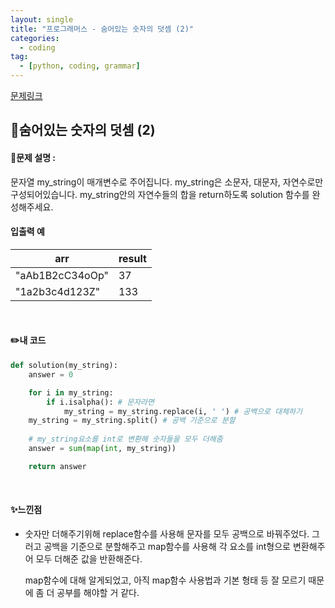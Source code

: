```yaml
---
layout: single
title: "프로그래머스 - 숨어있는 숫자의 덧셈 (2)"
categories: 
  - coding
tag:
  - [python, coding, grammar]
--- 
```

[문제링크](https://school.programmers.co.kr/learn/courses/30/lessons/120864)  

## 📌숨어있는 숫자의 덧셈 (2)
#### 📖문제 설명 :  
문자열 my_string이 매개변수로 주어집니다. my_string은 소문자, 대문자, 자연수로만 구성되어있습니다. my_string안의 자연수들의 합을 return하도록 solution 함수를 완성해주세요.

#### 입출력 예  
|arr|result|
|---|---|
|"aAb1B2cC34oOp"|37|
|"1a2b3c4d123Z"|133|

<br>

#### ✏️내 코드
```python
def solution(my_string):
    answer = 0

    for i in my_string:
        if i.isalpha(): # 문자라면
            my_string = my_string.replace(i, ' ') # 공백으로 대체하기
    my_string = my_string.split() # 공백 기준으로 분할
    
    # my_string요소를 int로 변환해 숫자들을 모두 더해줌
    answer = sum(map(int, my_string))

    return answer

```

<br>

#### ✨느낀점
- 숫자만 더해주기위해 replace함수를 사용해 문자를 모두 공백으로 바꿔주었다.
  그러고 공백을 기준으로 분할해주고 map함수를 사용해 각 요소를 int형으로 변환해주어 모두 더해준 값을 반환해준다.

   map함수에 대해 알게되었고, 아직 map함수 사용법과 기본 형태 등 잘 모르기 때문에 좀 더 공부를 해야할 거 같다. 
  
  
